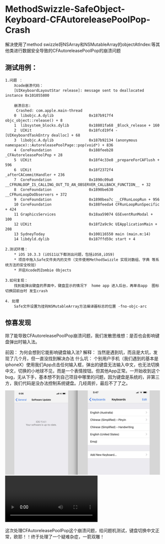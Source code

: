 # MethodSwizzle-SafeObject-Keyboard-CFAutoreleasePoolPop-Crash
解决使用了method swizzle将NSArray和NSMutableArray的objectAtIndex:等其他类进行数据安全导致的CFAutoreleasePoolPop的崩溃问题


## 测试用例：

    1.问题 ：  
        Xcode崩溃代码：
        [UIKeyboardLayoutStar release]: message sent to deallocated instance 0x101055800
 
        崩溃日志:
         Crashed: com.apple.main-thread
        0  libobjc.A.dylib                0x187b917f4 objc_object::release() + 8
        1  libsystem_blocks.dylib         0x18801fa68 _Block_release + 160
        2  UIKit                          0x18fcd19f4 -[UIKeyboardTaskEntry dealloc] + 68
        3  libobjc.A.dylib                0x187b92134 (anonymous namespace)::AutoreleasePoolPage::pop(void*) + 836
        4  CoreFoundation                 0x188feeb28 _CFAutoreleasePoolPop + 28
        5  UIKit                          0x18f4c33e8 _prepareForCAFlush + 596
        6  UIKit                          0x18f2372f4 _afterCACommitHandler + 236
        7  CoreFoundation                 0x1890c09a8 __CFRUNLOOP_IS_CALLING_OUT_TO_AN_OBSERVER_CALLBACK_FUNCTION__ + 32
        8  CoreFoundation                 0x1890be630 __CFRunLoopDoObservers + 372
        9  CoreFoundation                 0x1890bea7c __CFRunLoopRun + 956
        10 CoreFoundation                 0x188feeda4 CFRunLoopRunSpecific + 424
        11 GraphicsServices               0x18aa59074 GSEventRunModal + 100
        12 UIKit                          0x18f2a9c9c UIApplicationMain + 208
        13 SydneyToday                    0x100116550 main (main.m:14)
        14 libdyld.dylib                  0x187ffd59c start + 4

    2.测试环境：
        * iOS 10.3.3 (iOS11以下都测出问题，包括iOS8,iOS9)
        * 项目中拖入Safe文件夹内的文件（文件使用MethodSwizzle 实现对数组、字典 等系统方法的安全校验）
        * 开启Xcode的Zombie Objects
 
    3.如何复现：
        找到能弹出键盘的界面中，键盘显示的情况下  home app 进入后台，再单击app  图标 切换回前台时 发生crash
 
    4. 处理
        Safe文件设置为挂钩NSMutableArray方法编译器标志的位置 -fno-objc-arc
 
 

## 惊喜发现
除了能导致CFAutoreleasePoolPop崩溃问题，我们发散思维想：是否也会影响键盘弹出时输入法。

前因：
    为何会想到它能影响键盘输入法?
解释：
    当然是遇到坑，而且是大坑，发现了几个月，但一直没找到解决办法
什么坑：
    个别用户手机（我们遇到的基本是iphoneX）使用我们App点击任何输入框，弹出的键盘无法输入中文，也无法切换中文，切换的小地球不见，而是一个表情按钮。但其他App正常。一开始收到这个bug，无从下手，基本想不到自己项目中哪里的问题，因为键盘是系统的，非第三方，我们代码是没办法控制系统键盘。几经周折，最后不了了之。
    
![设备环境](src/1.png)
![bug视频](src/2.mp4)

这次处理CFAutoreleasePoolPop这个崩溃问题，给问题机测试，键盘切换中文正常，欧耶！！终于处理了一个疑难杂症，一箭双雕！
    

